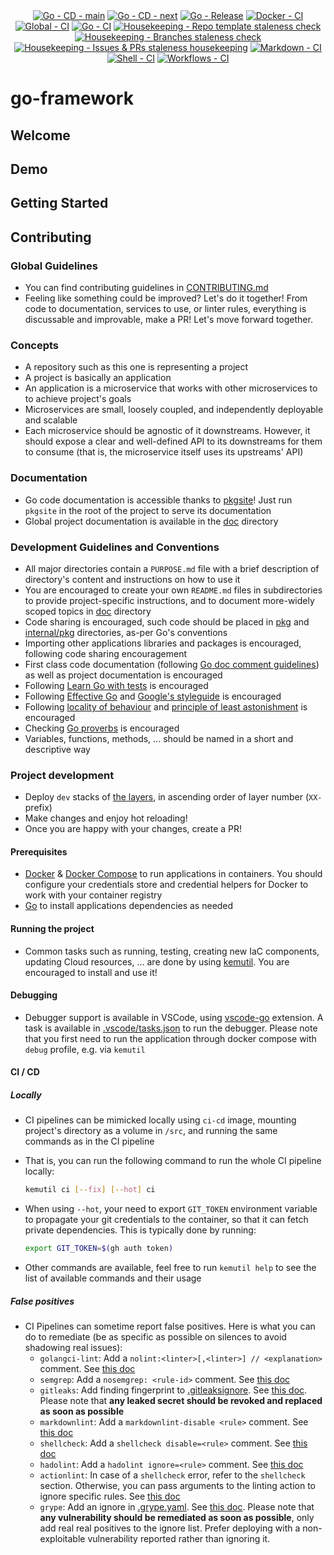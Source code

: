 <!-- markdownlint-disable MD041 -->
<div align=center>
  <a href="https://github.com/kemadev/go-framework/actions/workflows/go-cd.yaml"><img alt="Go - CD - main" src="https://github.com/kemadev/go-framework/actions/workflows/go-cd.yaml/badge.svg?branch=main&event=push"></a>
  <a href="https://github.com/kemadev/go-framework/actions/workflows/go-cd.yaml"><img alt="Go - CD - next" src="https://github.com/kemadev/go-framework/actions/workflows/go-cd.yaml/badge.svg?branch=next&event=push"></a>
  <a href="https://github.com/kemadev/go-framework/actions/workflows/go-release.yaml"><img alt="Go - Release" src="https://github.com/kemadev/go-framework/actions/workflows/go-release.yaml/badge.svg?branch=main&event=push"></a>
  <a href="https://github.com/kemadev/go-framework/actions/workflows/docker-ci.yaml"><img alt="Docker - CI" src="https://github.com/kemadev/go-framework/actions/workflows/docker-ci.yaml/badge.svg?branch=main&event=schedule"></a>
  <a href="https://github.com/kemadev/go-framework/actions/workflows/global-ci.yaml"><img alt="Global - CI" src="https://github.com/kemadev/go-framework/actions/workflows/global-ci.yaml/badge.svg?branch=main&event=schedule"></a>
  <a href="https://github.com/kemadev/go-framework/actions/workflows/go-ci.yaml"><img alt="Go - CI" src="https://github.com/kemadev/go-framework/actions/workflows/go-ci.yaml/badge.svg?branch=main&event=schedule"></a>
  <a href="https://github.com/kemadev/go-framework/actions/workflows/repo-template-stale.yaml"><img alt="Housekeeping - Repo template staleness check" src="https://github.com/kemadev/go-framework/actions/workflows/repo-template-stale.yaml/badge.svg?branch=main&event=schedule"></a>
  <a href="https://github.com/kemadev/go-framework/actions/workflows/branch-stale.yaml"><img alt="Housekeeping - Branches staleness check" src="https://github.com/kemadev/go-framework/actions/workflows/branch-stale.yaml/badge.svg?branch=main&event=schedule"></a>
  <a href="https://github.com/kemadev/go-framework/actions/workflows/issue-pr-stale.yaml"><img alt="Housekeeping - Issues & PRs staleness housekeeping" src="https://github.com/kemadev/go-framework/actions/workflows/issue-pr-stale.yaml/badge.svg?branch=main&event=schedule"></a>
  <a href="https://github.com/kemadev/go-framework/actions/workflows/markdown-ci.yaml"><img alt="Markdown - CI" src="https://github.com/kemadev/go-framework/actions/workflows/markdown-ci.yaml/badge.svg?branch=main&event=schedule"></a>
  <a href="https://github.com/kemadev/go-framework/actions/workflows/shell-ci.yaml"><img alt="Shell - CI" src="https://github.com/kemadev/go-framework/actions/workflows/shell-ci.yaml/badge.svg?branch=main&event=schedule"></a>
  <a href="https://github.com/kemadev/go-framework/actions/workflows/workflow-action-ci.yaml"><img alt="Workflows - CI" src="https://github.com/kemadev/go-framework/actions/workflows/workflow-action-ci.yaml/badge.svg?branch=main&event=schedule"></a>
</div>

# go-framework

<!-- Brief description of the project -->

## Welcome

<!-- Project presentation, motivation, and main features -->

## Demo

<!-- If applicable, project demo (video, screenshots, asciicinema, ...) -->

## Getting Started

<!-- Basic usage and main commands -->

## Contributing

### Global Guidelines

- You can find contributing guidelines in [CONTRIBUTING.md](CONTRIBUTING.md)
- Feeling like something could be improved? Let's do it together! From code to documentation, services to use, or linter rules, everything is discussable and improvable, make a PR! Let's move forward together.

### Concepts

- A repository such as this one is representing a project
- A project is basically an application
- An application is a microservice that works with other microservices to to achieve project's goals
- Microservices are small, loosely coupled, and independently deployable and scalable
- Each microservice should be agnostic of it downstreams. However, it should expose a clear and well-defined API to its downstreams for them to consume (that is, the microservice itself uses its upstreams' API)

### Documentation

- Go code documentation is accessible thanks to [pkgsite](https://pkg.go.dev/golang.org/x/pkgsite/cmd/pkgsite)! Just run `pkgsite` in the root of the project to serve its documentation
- Global project documentation is available in the [doc](./doc) directory

### Development Guidelines and Conventions

- All major directories contain a `PURPOSE.md` file with a brief description of directory's content and instructions on how to use it
- You are encouraged to create your own `README.md` files in subdirectories to provide project-specific instructions, and to document more-widely scoped topics in [doc](./doc) directory
- Code sharing is encouraged, such code should be placed in [pkg](pkg) and [internal/pkg](internal/pkg) directories, as-per Go's conventions
- Importing other applications libraries and packages is encouraged, following code sharing encouragement
- First class code documentation (following [Go doc comment guidelines](https://go.dev/doc/comment)) as well as project documentation is encouraged
- Following [Learn Go with tests](https://github.com/quii/learn-go-with-tests) is encouraged
- Following [Effective Go](https://go.dev/doc/effective_go) and [Google's styleguide](https://google.github.io/styleguide/go/) is encouraged
- Following [locality of behaviour](https://htmx.org/essays/locality-of-behaviour/) and [principle of least astonishment](https://en.wikipedia.org/wiki/Principle_of_least_astonishment) is encouraged
- Checking [Go proverbs](https://go-proverbs.github.io/) is encouraged
- Variables, functions, methods, ... should be named in a short and descriptive way

### Project development

- Deploy `dev` stacks of [the layers](./deploy), in ascending order of layer number (`XX-` prefix)
- Make changes and enjoy hot reloading!
- Once you are happy with your changes, create a PR!

#### Prerequisites

- [Docker](https://github.com/docker/cli) & [Docker Compose](https://github.com/docker/compose) to run applications in containers. You should configure your credentials store and credential helpers for Docker to work with your container registry
- [Go](https://github.com/golang/go) to install applications dependencies as needed

#### Running the project

- Common tasks such as running, testing, creating new IaC components, updating Cloud resources, ... are done by using [kemutil](https://github.com/kemadev/ci-cd/tree/main/tool/kemutil). You are encouraged to install and use it!

#### Debugging

- Debugger support is available in VSCode, using [vscode-go](https://github.com/golang/vscode-go/wiki/debugging) extension. A task is available in [.vscode/tasks.json](.vscode/tasks.json) to run the debugger.
  Please note that you first need to run the application through docker compose with `debug` profile, e.g. via `kemutil`

#### CI / CD

##### Locally

- CI pipelines can be mimicked locally using `ci-cd` image, mounting project's directory as a volume in `/src`, and running the same commands as in the CI pipeline
- That is, you can run the following command to run the whole CI pipeline locally:

  ```bash
  kemutil ci [--fix] [--hot] ci
  ```

- When using `--hot`, your need to export `GIT_TOKEN` environment variable to propagate your git credentials to the container, so that it can fetch private dependencies. This is typically done by running:

  ```bash
  export GIT_TOKEN=$(gh auth token)
  ```

- Other commands are available, feel free to run `kemutil help` to see the list of available commands and their usage

##### False positives

- CI Pipelines can sometime report false positives. Here is what you can do to remediate (be as specific as possible on silences to avoid shadowing real issues):
  - `golangci-lint`: Add a `nolint:<linter>[,<linter>] // <explanation>` comment. See [this doc](https://golangci-lint.run/usage/false-positives/)
  - `semgrep`: Add a `nosemgrep: <rule-id>` comment. See [this doc](https://semgrep.dev/docs/ignoring-files-folders-code)
  - `gitleaks`: Add finding fingerprint to [.gitleaksignore](config/gitleaks/.gitleaksignore). See [this doc](https://github.com/gitleaks/gitleaks#additional-configuration). Please note that **any leaked secret should be revoked and replaced as soon as possible**
  - `markdownlint`: Add a `markdownlint-disable <rule>` comment. See [this doc](https://github.com/DavidAnson/markdownlint/blob/main/README.md#configuration)
  - `shellcheck`: Add a `shellcheck disable=<rule>` comment. See [this doc](https://github.com/koalaman/shellcheck/wiki/Ignore)
  - `hadolint`: Add a `hadolint ignore=<rule>` comment. See [this doc](https://github.com/hadolint/hadolint/blob/master/README.md#ignoring-rules)
  - `actionlint`: In case of a `shellcheck` error, refer to the `shellcheck` section. Otherwise, you can pass arguments to the linting action to ignore specific rules. See [this doc](https://github.com/rhysd/actionlint/blob/main/docs/usage.md#ignore-some-errors)
  - `grype`: Add an ignore in [.grype.yaml](https://github.com/kemadev/go-framework/tree/main/config/grype/.grype.yaml). See [this doc](https://github.com/anchore/grype#specifying-matches-to-ignore).
    Please note that **any vulnerability should be remediated as soon as possible**, only add real real positives to the ignore list. Prefer deploying with a non-exploitable vulnerability reported rather than ignoring it.
